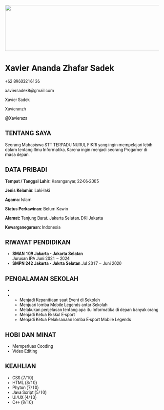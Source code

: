 <html>
 <head>
  <script src="https://cdn.tailwindcss.com">
  </script>
  <link href="https://cdnjs.cloudflare.com/ajax/libs/font-awesome/5.15.3/css/all.min.css" rel="stylesheet"/>
  <link href="https://fonts.googleapis.com/css2?family=Roboto:wght@400;700&amp;display=swap" rel="stylesheet"/>
  <style>
   body {
            font-family: 'Roboto', sans-serif;
        }
  </style>
 </head>
 <body class="bg-gray-100">
  <div class="max-w-4xl mx-auto bg-white shadow-lg my-10 p-8">
   <div class="flex">
    <div class="w-1/3 bg-gray-900 text-white p-6">
     <div class="text-center">
      <img src="Images/foto xav.png" width="1300px" height="150px">
      <h1 class="text-xl font-bold">
       Xavier Ananda Zhafar Sadek
      </h1>
      <p class="mt-2">
       <i class="fas fa-phone-alt">
       </i>
       +62 89603216136
      </p>
      <p class="mt-2">
       <i class="fas fa-envelope">
       </i>
       xaviersadek8@gmail.com
      </p>
      <p class="mt-2">
       <i class="fab fa-facebook">
       </i>
       Xavier Sadek
      </p>
      <p class="mt-2">
       <i class="fab fa-github">
       </i>
       Xavieranzh
      </p>
      <p class="mt-2">
       <i class="fab fa-twitter">
       </i>
       @Xavierazs
      </p>
     </div>
     <div class="mt-6">
      <h2 class="text-lg font-bold">
       TENTANG SAYA
      </h2>
      <p class="mt-2 text-sm">
       Seorang Mahasiswa STT TERPADU NURUL FIKRI yang ingin mempelajari lebih dalam tentang Ilmu Informatika, Karena ingin menjadi seorang Progamer di masa depan.
      </p>
     </div>
     <div class="mt-6">
      <h2 class="text-lg font-bold">
       DATA PRIBADI
      </h2>
      <p class="mt-2 text-sm">
       <strong>
        Tempat / Tanggal Lahir:
       </strong>
       Karanganyar, 22-06-2005
      </p>
      <p class="mt-2 text-sm">
       <strong>
        Jenis Kelamin:
       </strong>
       Laki-laki
      </p>
      <p class="mt-2 text-sm">
       <strong>
        Agama:
       </strong>
       Islam
      </p>
      <p class="mt-2 text-sm">
       <strong>
        Status Perkawinan:
       </strong>
       Belum Kawin
      </p>
      <p class="mt-2 text-sm">
       <strong>
        Alamat:
       </strong>
       Tanjung Barat, Jakarta Selatan, DKI Jakarta
      </p>
      <p class="mt-2 text-sm">
       <strong>
        Kewarganegaraan:
       </strong>
       Indonesia
      </p>
     </div>
    </div>
    <div class="w-2/3 p-6">
     <div>
      <h2 class="text-lg font-bold">
       RIWAYAT PENDIDIKAN
      </h2>
      <ul class="mt-2 text-sm">
       <li class="flex justify-between">
        <span>
         <strong>
          SMAN 109 Jakarta - Jakarta Selatan
         </strong>
         <br/>
         Jurusan IPA
        </span>
        <span>
         Juni 2021 – 2024
        </span>
       </li>
       <li class="flex justify-between mt-4">
        <span>
         <strong>
          SMPN 242 Jakarta - Jakrta Selatan
         </strong>
        </span>
        <span>
         Jul 2017 – Juni 2020
        </span>
       </li>
      </ul>
     </div>
     <div class="mt-6">
      <h2 class="text-lg font-bold">
       PENGALAMAN SEKOLAH
      </h2>
      <ul class="mt-2 text-sm">
       <li class="flex justify-between">
        <span>         
         <br/>
         <li class="mt-4">
            <ul class="list-disc list-inside">
             <li>
              Menjadi Kepanitiaan saat Event di Sekolah
             </li>
             <li>
              Menjuari lomba Mobile Legends antar Sekolah
             </li>
             <li>
              Melakukan penjelasan tentang apa itu Informatika di depan banyak orang
             </li>
             <li>
              Menjadi Ketua Ekskul E-sport 
             </li>
             <li>
              Menjadi Ketua Pelaksanaan lomba E-sport Mobile Legends
             </li>
            </ul>
           </li>
          </ul>         
     </div>
     <div class="mt-6">
      <h2 class="text-lg font-bold">
       HOBI DAN MINAT
      </h2>
      <ul class="mt-2 text-sm flex space-x-4">
       <li class="flex items-center">
        <i class="fas fa-circle text-xs mr-2">
        </i>
        Memperluas Cooding
       </li>
       <li class="flex items-center">
        <i class="fas fa-circle text-xs mr-2">
        </i>
        Video Editing
       </li>
      </ul>
     </div>
     <div class="mt-6">
      <h2 class="text-lg font-bold">
       KEAHLIAN
      </h2>
      <ul class="mt-2 text-sm">
       <li class="flex justify-between items-center">
        <span>
         CSS (7/10)
        </span>
        <div class="flex space-x-1">
         <i class="fas fa-circle text-black">
         </i>
         <i class="fas fa-circle text-black">
         </i>
         <i class="fas fa-circle text-black">
         </i>
         <i class="fas fa-circle text-black">
         </i>
         <i class="fas fa-circle text-black">
         </i>
         <i class="fas fa-circle text-black">
         </i>
         <i class="fas fa-circle text-black">               
         </i>
        </div>
       </li>
       <li class="flex justify-between items-center mt-2">
        <span>
         HTML (8/10)
        </span>
        <div class="flex space-x-1">
         <i class="fas fa-circle text-black">
         </i>
         <i class="fas fa-circle text-black">
         </i>
         <i class="fas fa-circle text-black">
         </i>
         <i class="fas fa-circle text-black">
         </i>
         <i class="fas fa-circle text-black">
         </i>
         <i class="fas fa-circle text-black">
         </i>
         <i class="fas fa-circle text-black">
         </i>
         <i class="fas fa-circle text-black">                  
         </i>
        </div>
       </li>
       <li class="flex justify-between items-center mt-2">
        <span>
         Phyton (7/10)
        </span>
        <div class="flex space-x-1">
         <i class="fas fa-circle text-black">
         </i>
         <i class="fas fa-circle text-black">
         </i>
         <i class="fas fa-circle text-black">
         </i>
         <i class="fas fa-circle text-black">
         </i>
         <i class="fas fa-circle text-black">
         </i>
         <i class="fas fa-circle text-black">
         </i>
         <i class="fas fa-circle text-black">                 
         </i>
        </div>
       </li>
       <li class="flex justify-between items-center mt-2">
        <span>
         Java Script (5/10)
        </span>
        <div class="flex space-x-1">
         <i class="fas fa-circle text-black">
         </i>
         <i class="fas fa-circle text-black">
         </i>
         <i class="fas fa-circle text-black">
         </i>
         <i class="fas fa-circle text-black">
         </i>
         <i class="fas fa-circle text-black">                 
         </i>
        </div>
       </li>
       <li class="flex justify-between items-center mt-2">
        <span>
         UI/UX (4/10)
        </span>
        <div class="flex space-x-1">
         <i class="fas fa-circle text-black">
         </i>
         <i class="fas fa-circle text-black">
         </i>
         <i class="fas fa-circle text-black">
         </i>
         <i class="fas fa-circle text-black">                
         </i>
        </div>
       </li>
       <li class="flex justify-between items-center mt-2">
        <span>
         C++ (8/10)
        </span>
        <div class="flex space-x-1">
         <i class="fas fa-circle text-black">
         </i>
         <i class="fas fa-circle text-black">
         </i>
         <i class="fas fa-circle text-black">
         </i>
         <i class="fas fa-circle text-black">
         </i>
         <i class="fas fa-circle text-black">
         </i>
         <i class="fas fa-circle text-black">
         </i>
         <i class="fas fa-circle text-black">
         </i>
         <i class="fas fa-circle text-black">                 
         </i>
        </div>
       </li>
      </ul>
     </div>
    </div>
   </div>
  </div>
 </body>
</html>
